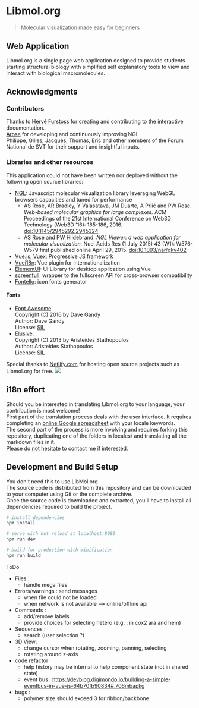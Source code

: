 # Libmol.org

> Molecular visualization made easy for beginners

## Web Application
Libmol.org is a single page web application designed to provide students starting structural biology with simplified self explanatory tools to view and interact with biological macromolecules.  

## Acknowledgments
### Contributors
Thanks to [Hervé Furstoss](https://github.com/hfurstoss) for creating and contributing to the interactive documentation.  
[Arose](https://github.com/arose) for developing and continuously improving NGL  
Philippe, Gilles, Jacques, Thomas, Eric and other members of the Forum National de SVT for their support and insightful inputs.

### Libraries and other resources
This application could not have been written nor deployed without the following open source libraries:
- [NGL](https://github.com/arose/ngl): Javascript molecular visualization library leveraging WebGL browsers capacities and tuned for performance
  - AS Rose, AR Bradley, Y Valasatava, JM Duarte, A Prlić and PW Rose. _Web-based molecular graphics for large complexes._ ACM Proceedings of the 21st International Conference on Web3D Technology (Web3D '16): 185-186, 2016. [doi:10.1145/2945292.2945324](http://dx.doi.org/10.1145/2945292.2945324)
  - AS Rose and PW Hildebrand. _NGL Viewer: a web application for molecular visualization._ Nucl Acids Res (1 July 2015) 43 (W1): W576-W579 first published online April 29, 2015. [doi:10.1093/nar/gkv402](https://doi.org/10.1093/nar/gkv402)
- [Vue.js, Vuex](https://vuejs.org/): Progressive JS framework
- [Vuei18n](https://github.com/kazupon/vue-i18n): Vue plugin for internationalization
- [ElementUI](http://element.eleme.io/#/en-US): UI Library for desktop application using Vue
- [screenfull](https://www.npmjs.com/package/screenfull): wrapper to the fullscreen API for cross-browser compatibility
- [Fontello](http://fontello.com): icon fonts generator  

#### Fonts 
- [Font Awesome](http://fortawesome.github.com/Font-Awesome/)  
   Copyright (C) 2016 by Dave Gandy  
   Author:    Dave Gandy  
   License:   [SIL](http://scripts.sil.org/OFL)  
- [Elusive](http://aristeides.com/):  
   Copyright (C) 2013 by Aristeides Stathopoulos  
   Author:    Aristeides Stathopoulos  
   License:   [SIL](http://scripts.sil.org/OFL)  


Special thanks to [Netlify.com](https://www.netlify.com) for hosting open source projects such as Libmol.org for free.
<a href="https://www.netlify.com">
  <img src="https://www.netlify.com/img/global/badges/netlify-dark.svg"/>
</a>

## i18n effort
Should you be interested in translating Libmol.org to your language, your contribution is most welcome!  
First part of the translation process deals with the user interface. It requires completing an [online Google spreadsheet](https://docs.google.com/spreadsheets/d/1tfpNe1SwHQ51arbPlnE6y7rDB-JKImhGICQGsMzQtes/edit?usp=sharing) with your locale keywords.  
The second part of the process is more involving and requires forking this repository, duplicating one of the folders in locales/ and translating all the markdown files in it.  
Please do not hesitate to contact me if interested.

## Development and Build Setup
You don't need this to use LibMol.org  
The source code is distributed from this repository and can be downloaded to your computer using Git or the complete archive.  
Once the source code is downloaded and extracted, you'll have to install all dependencies required to build the project.  

``` bash
# install dependencies
npm install

# serve with hot reload at localhost:8080
npm run dev

# build for production with minification
npm run build
```

ToDo
- Files : 
  - handle mega files
- Errors/warnings : send messages
  - when file could not be loaded
  - when network is not available --> online/offline api
- Commands : 
  - add/remove labels
  - provide choices for selecting hetero (e.g. : in cox2 ara and hem)
- Sequences : 
  - search (user selection ?)
- 3D View:
  - change cursor when rotating, zooming, panning, selecting
  - rotating around z-axis
- code refactor
  - help history may be internal to help component state (not in shared state)
  - event bus : https://devblog.digimondo.io/building-a-simple-eventbus-in-vue-js-64b70fb90834#.706mbapkg
- bugs :
  - polymer size should exceed 3 for ribbon/backbone
  
